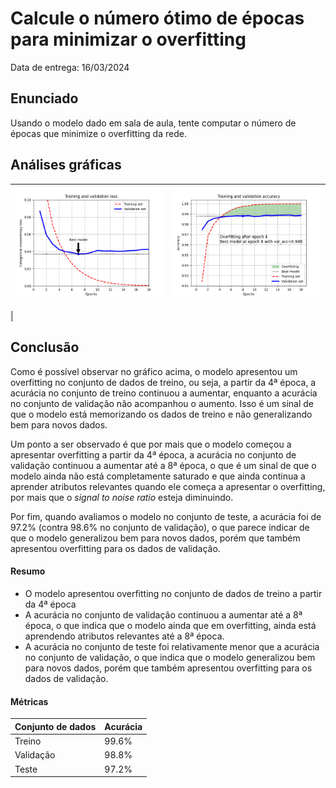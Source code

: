 # Calcule o número ótimo de épocas para minimizar o overfitting

Data de entrega: 16/03/2024

## Enunciado

Usando o modelo dado em sala de aula, tente computar o número de épocas que minimize o overfitting da rede.

## Análises gráficas

![](./imgs/mnist_loss_x_epochs.png)             |  ![](./imgs/mnist_acc_x_epochs.png)
:-------------------------:|:-------------------------:
  |  

## Conclusão

Como é possível observar no gráfico acima, o modelo apresentou um overfitting no conjunto de dados de treino, ou seja, a partir da 4ª época, a acurácia no conjunto de treino continuou a aumentar, enquanto a acurácia no conjunto de validação não acompanhou o aumento. Isso é um sinal de que o modelo está memorizando os dados de treino e não generalizando bem para novos dados.

Um ponto a ser observado é que por mais que o modelo começou a apresentar overfitting a partir da 4ª época, a acurácia no conjunto de validação continuou a aumentar até a 8ª época, o que é um sinal de que o modelo ainda não está completamente saturado e que ainda continua a aprender atributos relevantes quando ele começa a apresentar o overfitting, por mais que o *signal to noise ratio* esteja diminuindo.

Por fim, quando avaliamos o modelo no conjunto de teste, a acurácia foi de 97.2% (contra 98.6% no conjunto de validação), o que parece indicar de que o modelo generalizou bem para novos dados, porém que também apresentou overfitting para os dados de validação.

#### Resumo

- O modelo apresentou overfitting no conjunto de dados de treino a partir da 4ª época
- A acurácia no conjunto de validação continuou a aumentar até a 8ª época, o que indica que o modelo ainda que em overfitting, ainda está aprendendo atributos relevantes até a 8ª época.
- A acurácia no conjunto de teste foi relativamente menor que a acurácia no conjunto de validação, o que indica que o modelo generalizou bem para novos dados, porém que também apresentou overfitting para os dados de validação.

#### Métricas
| Conjunto de dados | Acurácia |
|--------------------|----------|
| Treino             | 99.6%    |
| Validação          | 98.8%    |
| Teste              | 97.2%    |